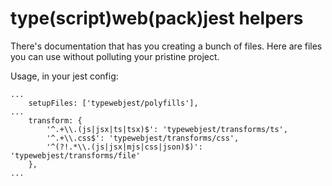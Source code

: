 # type(script)web(pack)jest helpers

There's documentation that has you creating a bunch of files. Here are files you can use without polluting your pristine project.

Usage, in your jest config:

```
...
    setupFiles: ['typewebjest/polyfills'],
...
    transform: {
        '^.+\\.(js|jsx|ts|tsx)$': 'typewebjest/transforms/ts',
        '^.+\\.css$': 'typewebjest/transforms/css',
        '^(?!.*\\.(js|jsx|mjs|css|json)$)': 'typewebjest/transforms/file'
    },
...
```
